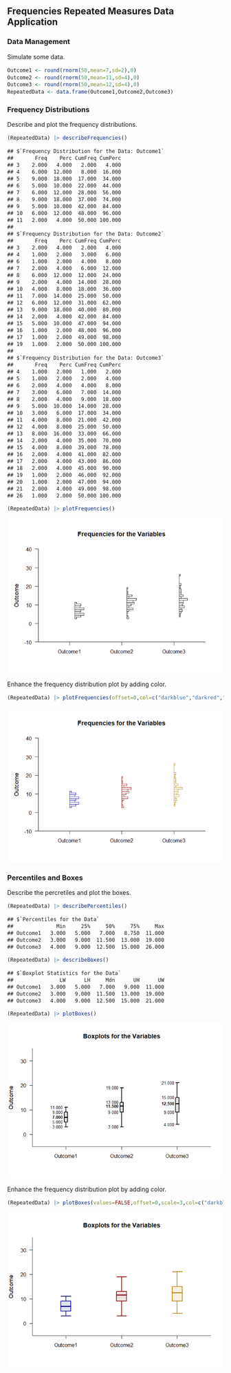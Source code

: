 
## Frequencies Repeated Measures Data Application

### Data Management

Simulate some data.

```r
Outcome1 <- round(rnorm(50,mean=7,sd=2),0)
Outcome2 <- round(rnorm(50,mean=11,sd=4),0)
Outcome3 <- round(rnorm(50,mean=12,sd=4),0)
RepeatedData <- data.frame(Outcome1,Outcome2,Outcome3)
```

### Frequency Distributions

Describe and plot the frequency distributions.

```r
(RepeatedData) |> describeFrequencies()
```

```
## $`Frequency Distribution for the Data: Outcome1`
##       Freq    Perc CumFreq CumPerc
## 3    2.000   4.000   2.000   4.000
## 4    6.000  12.000   8.000  16.000
## 5    9.000  18.000  17.000  34.000
## 6    5.000  10.000  22.000  44.000
## 7    6.000  12.000  28.000  56.000
## 8    9.000  18.000  37.000  74.000
## 9    5.000  10.000  42.000  84.000
## 10   6.000  12.000  48.000  96.000
## 11   2.000   4.000  50.000 100.000
## 
## $`Frequency Distribution for the Data: Outcome2`
##       Freq    Perc CumFreq CumPerc
## 3    2.000   4.000   2.000   4.000
## 4    1.000   2.000   3.000   6.000
## 6    1.000   2.000   4.000   8.000
## 7    2.000   4.000   6.000  12.000
## 8    6.000  12.000  12.000  24.000
## 9    2.000   4.000  14.000  28.000
## 10   4.000   8.000  18.000  36.000
## 11   7.000  14.000  25.000  50.000
## 12   6.000  12.000  31.000  62.000
## 13   9.000  18.000  40.000  80.000
## 14   2.000   4.000  42.000  84.000
## 15   5.000  10.000  47.000  94.000
## 16   1.000   2.000  48.000  96.000
## 17   1.000   2.000  49.000  98.000
## 19   1.000   2.000  50.000 100.000
## 
## $`Frequency Distribution for the Data: Outcome3`
##       Freq    Perc CumFreq CumPerc
## 4    1.000   2.000   1.000   2.000
## 5    1.000   2.000   2.000   4.000
## 6    2.000   4.000   4.000   8.000
## 7    3.000   6.000   7.000  14.000
## 8    2.000   4.000   9.000  18.000
## 9    5.000  10.000  14.000  28.000
## 10   3.000   6.000  17.000  34.000
## 11   4.000   8.000  21.000  42.000
## 12   4.000   8.000  25.000  50.000
## 13   8.000  16.000  33.000  66.000
## 14   2.000   4.000  35.000  70.000
## 15   4.000   8.000  39.000  78.000
## 16   2.000   4.000  41.000  82.000
## 17   2.000   4.000  43.000  86.000
## 18   2.000   4.000  45.000  90.000
## 19   1.000   2.000  46.000  92.000
## 20   1.000   2.000  47.000  94.000
## 21   2.000   4.000  49.000  98.000
## 26   1.000   2.000  50.000 100.000
```

```r
(RepeatedData) |> plotFrequencies()
```

![](figures/Frequencies-Repeated-FrequenciesA-1.png)<!-- -->

Enhance the frequency distribution plot by adding color.

```r
(RepeatedData) |> plotFrequencies(offset=0,col=c("darkblue","darkred","darkgoldenrod"))
```

![](figures/Frequencies-Repeated-FrequenciesB-1.png)<!-- -->

### Percentiles and Boxes

Describe the percretiles and plot the boxes.

```r
(RepeatedData) |> describePercentiles()
```

```
## $`Percentiles for the Data`
##              Min     25%     50%     75%     Max
## Outcome1   3.000   5.000   7.000   8.750  11.000
## Outcome2   3.000   9.000  11.500  13.000  19.000
## Outcome3   4.000   9.000  12.500  15.000  26.000
```

```r
(RepeatedData) |> describeBoxes()
```

```
## $`Boxplot Statistics for the Data`
##               LW      LH     Mdn      UH      UW
## Outcome1   3.000   5.000   7.000   9.000  11.000
## Outcome2   3.000   9.000  11.500  13.000  19.000
## Outcome3   4.000   9.000  12.500  15.000  21.000
```

```r
(RepeatedData) |> plotBoxes()
```

![](figures/Frequencies-Repeated-BoxesA-1.png)<!-- -->

Enhance the frequency distribution plot by adding color.

```r
(RepeatedData) |> plotBoxes(values=FALSE,offset=0,scale=3,col=c("darkblue","darkred","darkgoldenrod"))
```

![](figures/Frequencies-Repeated-BoxesB-1.png)<!-- -->
